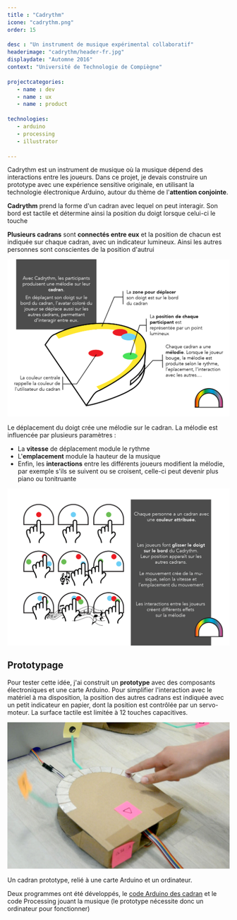 ```yaml
---
title : "Cadrythm"
icone: "cadrythm.png"
order: 15

desc : "Un instrument de musique expérimental collaboratif"
headerimage: "cadrythm/header-fr.jpg"
displaydate: "Automne 2016"
context: "Université de Technologie de Compiègne"

projectcategories:
   - name : dev
   - name : ux
   - name : product
   
technologies:
   - arduino
   - processing
   - illustrator

---
```


Cadrythm est un instrument de musique où la musique dépend des interactions entre les joueurs.
Dans ce projet, je devais construire un prototype avec une expérience sensitive
originale, en utilisant la technologie électronique Arduino, autour du thème
de l'**attention conjointe**.

**Cadrythm** prend la forme d'un cadran avec lequel on peut interagir. Son bord
est tactile et détermine ainsi la position du doigt lorsque celui-ci
le touche

**Plusieurs cadrans** sont **connectés entre eux** et la position de chacun
est indiquée sur chaque cadran, avec un indicateur lumineux.
Ainsi les autres personnes sont conscientes de la position d'autrui

<img src="cadrythm/presentation.jpg" class="img-responsive" alt="fiche de présentation de Cadrythm">

Le déplacement du doigt crée une mélodie sur le cadran. La mélodie est
influencée par plusieurs paramètres :

- La **vitesse** de déplacement module le rythme
- L'**emplacement** module la hauteur de la musique
- Enfin, les **interactions** entre les différents joueurs modifient la mélodie,
par exemple s'ils se suivent ou se croisent, celle-ci peut devenir plus piano ou tonitruante

<img src="cadrythm/notice-fr.jpg" class="img-responsive" alt="notice de scénario">


## Prototypage
Pour tester cette idée, j'ai construit un **prototype** avec des composants 
électroniques et une carte Arduino. 
Pour simplifier l'interaction avec le matériel à ma disposition, la position
des autres cadrans est indiquée avec un petit indicateur en papier, dont la
position est contrôlée par un servo-moteur. La surface tactile est limitée à 12 
touches capacitives.

<div class="thumbnail">
    <img src="cadrythm/prototype.jpg" class="img-responsive" alt="Development previews">
    <div class="caption">
            <p>Un cadran prototype, relié à une carte Arduino et un ordinateur.</p>
    </div>
</div>

Deux programmes ont été développés, le [code Arduino des cadran](https://github.com/TheoDel/cadrythm)
et le code Processing jouant la musique (le prototype nécessite donc 
un ordinateur pour fonctionner)

